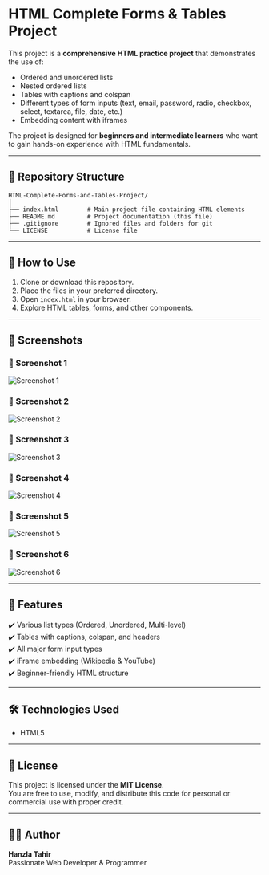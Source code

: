 
# HTML Complete Forms & Tables Project

This project is a **comprehensive HTML practice project** that demonstrates the use of:
- Ordered and unordered lists
- Nested ordered lists
- Tables with captions and colspan
- Different types of form inputs (text, email, password, radio, checkbox, select, textarea, file, date, etc.)
- Embedding content with iframes

The project is designed for **beginners and intermediate learners** who want to gain hands-on experience with HTML fundamentals.

---

## 📂 Repository Structure

```
HTML-Complete-Forms-and-Tables-Project/
│
├── index.html        # Main project file containing HTML elements
├── README.md         # Project documentation (this file)
├── .gitignore        # Ignored files and folders for git
└── LICENSE           # License file
```

---

## 🚀 How to Use

1. Clone or download this repository.
2. Place the files in your preferred directory.
3. Open `index.html` in your browser.
4. Explore HTML tables, forms, and other components.

---

## 📸 Screenshots

### 🔹 Screenshot 1
![Screenshot 1](screenshots/1.png)

### 🔹 Screenshot 2
![Screenshot 2](screenshots/2.png)

### 🔹 Screenshot 3
![Screenshot 3](screenshots/3.png)

### 🔹 Screenshot 4
![Screenshot 4](screenshots/4.png)

### 🔹 Screenshot 5
![Screenshot 5](screenshots/5.png)

### 🔹 Screenshot 6
![Screenshot 6](screenshots/6.png)

---

## 🌟 Features
✔️ Various list types (Ordered, Unordered, Multi-level)  
✔️ Tables with captions, colspan, and headers  
✔️ All major form input types  
✔️ iFrame embedding (Wikipedia & YouTube)  
✔️ Beginner-friendly HTML structure

---

## 🛠️ Technologies Used
- HTML5

---

## 📜 License
This project is licensed under the **MIT License**.  
You are free to use, modify, and distribute this code for personal or commercial use with proper credit.

---

## 👨‍💻 Author
**Hanzla Tahir**  
Passionate Web Developer & Programmer  
